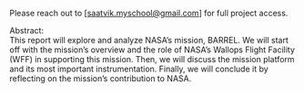 Please reach out to [saatvik.myschool@gmail.com] for full project access.

Abstract: <br />
This report will explore and analyze NASA’s mission, BARREL. We will start off with the mission’s overview and the role of NASA’s Wallops Flight Facility (WFF) in supporting this mission. Then, we will discuss the mission platform and its most important instrumentation. Finally, we will conclude it by reflecting on the mission’s contribution to NASA.
